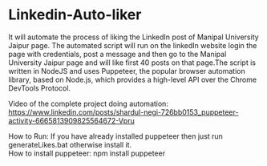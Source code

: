 # Linkedin-Auto-liker
It will automate the process of liking the LinkedIn post of Manipal University Jaipur page. The automated script will run on the linkedIn website login the page with credentials, post a message and then go to the Manipal University Jaipur page and will like first 40 posts on that page.The script is written in NodeJS and uses Puppeteer, the popular browser automation library, based on Node.js, which provides a high-level API over the Chrome DevTools Protocol. 
 
Video of the complete project doing automation: https://www.linkedin.com/posts/shardul-negi-726bb0153_puppeteer-activity-6665813909825564672-Vpru   

 How to Run: If you have already installed puppeteer then just run generateLikes.bat otherwise install it.  
 How to install puppeteer: npm install puppeteer   
